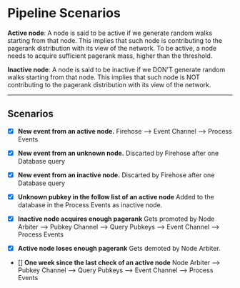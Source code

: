 # Pipeline Scenarios

**Active node**: A node is said to be active if we generate random walks starting from that node. This implies that such node is contributing to the pagerank distribution with its view of the network. To be active, a node needs to acquire sufficient pagerank mass, higher than the threshold.



**Inactive node**: A node is said to be inactive if we DON'T generate random walks starting from that node. This implies that such node is NOT contributing to the pagerank distribution with its view of the network.

---

## Scenarios

- [x] **New event from an active node.**
  Firehose --> Event Channel --> Process Events

- [x] **New event from an unknown node.**
  Discarted by Firehose after one Database query

- [x] **New event from an inactive node.**
  Discarted by Firehose after one Database query

- [x] **Unknown pubkey in the follow list of an active node**
  Added to the database in the Process Events as inactive node.

- [x] **Inactive node acquires enough pagerank**
  Gets promoted by Node Arbiter --> Pubkey Channel --> Query Pubkeys --> Event Channel --> Process Events

- [x] **Active node loses enough pagerank**
  Gets demoted by Node Arbiter.

- [] **One week since the last check of an active node**
  Node Arbiter --> Pubkey Channel --> Query Pubkeys --> Event Channel --> Process Events